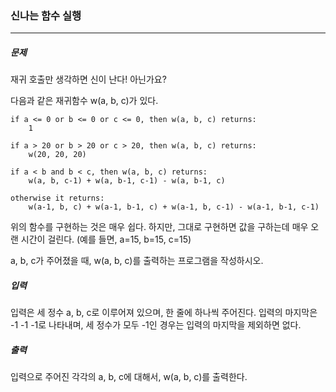 ### 신나는 함수 실행

***

##### 문제

재귀 호출만 생각하면 신이 난다! 아닌가요?               

다음과 같은 재귀함수 w(a, b, c)가 있다.                  

```
if a <= 0 or b <= 0 or c <= 0, then w(a, b, c) returns:
    1

if a > 20 or b > 20 or c > 20, then w(a, b, c) returns:
    w(20, 20, 20)

if a < b and b < c, then w(a, b, c) returns:
    w(a, b, c-1) + w(a, b-1, c-1) - w(a, b-1, c)

otherwise it returns:
    w(a-1, b, c) + w(a-1, b-1, c) + w(a-1, b, c-1) - w(a-1, b-1, c-1)
```

위의 함수를 구현하는 것은 매우 쉽다. 하지만, 그대로 구현하면 값을 구하는데 매우 오랜 시간이 걸린다. (예를 들면, a=15, b=15, c=15)                   

a, b, c가 주어졌을 때, w(a, b, c)를 출력하는 프로그램을 작성하시오.                  

##### 입력

입력은 세 정수 a, b, c로 이루어져 있으며, 한 줄에 하나씩 주어진다. 입력의 마지막은 -1 -1 -1로 나타내며, 세 정수가 모두 -1인 경우는 입력의 마지막을 제외하면 없다.                       
 
##### 출력

입력으로 주어진 각각의 a, b, c에 대해서, w(a, b, c)를 출력한다.                              

              
              

